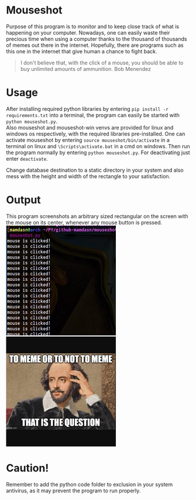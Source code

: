 # Mouseshot
Purpose of this program is to monitor and to keep close track of what is happening on your computer. Nowadays, one can easily waste their precious time when using a computer thanks to the thousand of thousands of memes out there in the internet. 
Hopefully, there are programs such as this one in the internet that give human a chance to fight back.  

> I don't believe that, with the click of a mouse, you should be able to buy unlimited amounts of ammunition. Bob Menendez  


# Usage
After installing required python libraries by entering
`pip install -r requirements.txt`
into a terminal, the program can easily be started with 
`python mouseshot.py`.  
Also mouseshot and mouseshot-win venvs are provided for linux and windows os respectively, with the required libraries pre-installed. One can activate mouseshot by entering `source mouseshot/bin/activate` in a terminal on linux and `\Scripts\activate.bat` in a cmd on windows. Then run the program normally by entering `python mouseshot.py`. For deactivating just enter `deactivate`.  

Change database destination to a static directory in your system and also mess with the height and width of the rectangle to your satisfaction.  

# Output
This program screenshots an arbitrary sized rectangular on the screen with the mouse on its center, whenever any mouse button is pressed.  
![Example image 1](/example-output/2021-03-26/2021-03-26_10-02-45.jpg)
![Example image 2](/example-output/2021-03-26/2021-03-26_09-57-06.jpg)

# Caution!
Remember to add the python code folder to exclusion in your system antivirus, as it may prevent the program to run properly.
